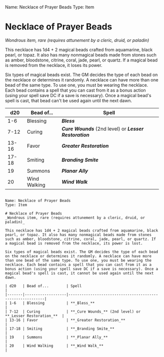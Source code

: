 Name: Necklace of Prayer Beads
Type: Item

# Necklace of Prayer Beads
_Wondrous item, rare (requires attunement by a cleric, druid, or paladin)_

This necklace has 1d4 + 2 magical beads crafted from aquamarine, black pearl, or topaz. It also has many nonmagical beads made from stones such as amber, bloodstone, citrine, coral, jade, pearl, or quartz. If a magical bead is removed from the necklace, it loses its power.

Six types of magical beads exist. The GM decides the type of each bead on the necklace or determines it randomly. A necklace can have more than one bead of the same type. To use one, you must be wearing the necklace. Each bead contains a spell that you can cast from it as a bonus action (using your spell save DC if a save is necessary). Once a magical bead's spell is cast, that bead can't be used again until the next dawn.

| d20   | Bead of...        | Spell                                                     |
|-------|-------------------|-----------------------------------------------------------|
| 1-6   | Blessing          | **_Bless_**                                               |
| 7-12  | Curing            | **_Cure Wounds_** (2nd level) or **_Lesser Restoration_**  |
| 13-16 | Favor             | **_Greater Restoration_**                                 |
| 17-18 | Smiting           | **_Branding Smite_**                                      |
| 19    | Summons           | **_Planar Ally_**                                         |
| 20    | Wind Walking      | **_Wind Walk_**                                           |
```

Name: Necklace of Prayer Beads
Type: Item

# Necklace of Prayer Beads
_Wondrous item, rare (requires attunement by a cleric, druid, or paladin)_

This necklace has 1d4 + 2 magical beads crafted from aquamarine, black pearl, or topaz. It also has many nonmagical beads made from stones such as amber, bloodstone, citrine, coral, jade, pearl, or quartz. If a magical bead is removed from the necklace, its power is lost.

Six types of magical beads exist. The GM decides the type of each bead on the necklace or determines it randomly. A necklace can have more than one bead of the same type. To use one, you must be wearing the necklace. Each bead contains a spell that you can cast from it as a bonus action (using your spell save DC if a save is necessary). Once a magical bead's spell is cast, it cannot be used again until the next dawn.

| d20   | Bead of...        | Spell                                                     |
|-------|-------------------|-----------------------------------------------------------|
| 1-6   | Blessing          | **_Bless_**                                               |
| 7-12  | Curing            | **_Cure Wounds_** (2nd level) or **_Lesser Restoration_**  |
| 13-16 | Favor             | **_Greater Restoration_**                                 |
| 17-18 | Smiting           | **_Branding Smite_**                                      |
| 19    | Summons           | **_Planar Ally_**                                         |
| 20    | Wind Walking      | **_Wind Walk_**                                           |